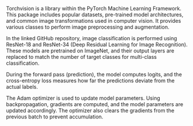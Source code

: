 Torchvision is a library within the PyTorch Machine Learning Framework. This package includes popular datasets, pre-trained model architectures, and common image transformations used in computer vision. It provides various classes to perform image preprocessing and augmentation.

In the linked GitHub repository, image classification is performed using ResNet-18 and ResNet-34 (Deep Residual Learning for Image Recognition). These models are pretrained on ImageNet, and their output layers are replaced to match the number of target classes for multi-class classification.

During the forward pass (prediction), the model computes logits, and the cross-entropy loss measures how far the predictions deviate from the actual labels.

The Adam optimizer is used to update model parameters. Using backpropagation, gradients are computed, and the model parameters are updated accordingly. The optimizer also clears the gradients from the previous batch to prevent accumulation.
